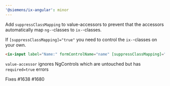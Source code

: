 ```yaml
---
'@siemens/ix-angular': minor
---
```


Add `suppressClassMapping` to value-accessors to prevent that the accessors automatically map `ng-`-classes to `ix-`-classes.

If `[suppressClassMapping]="true"` you need to control the `ix-`-classes on your own.

```html
<ix-input label="Name:" formControlName="name" [suppressClassMapping]="true" [class.ix-invalid]="!form.get('name')!.valid && form.get('name')!.touched" required> </ix-input>
```

`value-accessor` ignores NgControls which are untouched but has `required=true` errors

Fixes #1638 #1680

